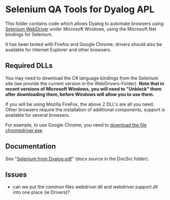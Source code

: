 # Selenium QA Tools for Dyalog APL

This folder contains code which allows Dyalog to automate browsers using [Selenium WebDriver](http://www.seleniumhq.org/)
under Microsoft Windows, using the Microsoft.Net bindings for Selenium.

It has been tested with Firefox and Google Chrome; drivers should also be available for Internet Explorer
and other browsers.

## Required DLLs

You may need to download the C# language bindings from the Selenium site (we provide the current version in the WebDrivers-Folder).
**Note that in recent versions of Microsoft Windows, you will need to "Unblock" them after downloading them, before Windows will allow you to use them.**

If you will be using Mozilla FireFox, the above 2 DLL's are all you need. Other browsers require the installation of additional components, support is available for several browsers.

For example, to use Google Chrome, you need to [download the file chromedriver.exe](https://sites.google.com/a/chromium.org/chromedriver/downloads).

## Documentation

See "[Selenium from Dyalog.pdf](/Selenium%20from%20Dyalog.pdf)" (docx source in the DocSrc folder).

## Issues

* can we put the common files webdriver.dll and webdriver.support.dll into one place (ie Drivers)?
